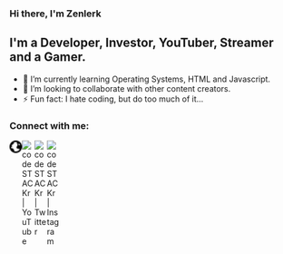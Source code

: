 ### Hi there, I'm Zenlerk

## I'm a Developer, Investor, YouTuber, Streamer and a Gamer.

- 🌱 I’m currently learning Operating Systems, HTML and Javascript.
- 👯 I’m looking to collaborate with other content creators.
- ⚡ Fun fact: I hate coding, but do too much of it...

### Connect with me:

[<img align="left" alt="codeSTACKr.com" width="22px" src="https://raw.githubusercontent.com/iconic/open-iconic/master/svg/globe.svg" />][website]
[<img align="left" alt="codeSTACKr | YouTube" width="22px" src="https://cdn.jsdelivr.net/npm/simple-icons@v3/icons/youtube.svg" />][youtube]
[<img align="left" alt="codeSTACKr | Twitter" width="22px" src="https://cdn.jsdelivr.net/npm/simple-icons@v3/icons/twitter.svg" />][twitter]
[<img align="left" alt="codeSTACKr | Instagram" width="22px" src="https://cdn.jsdelivr.net/npm/simple-icons@v3/icons/instagram.svg" />][instagram]

</details>

[website]: https://zspaceservers.com
[twitter]: https://twitter.com/Zenlerk
[youtube]: https://youtube.com/c/Zenlerk
[instagram]: https://instagram.com/Zenlerk
